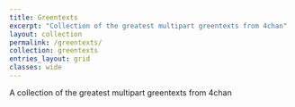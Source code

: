 ```yaml
---
title: Greentexts
excerpt: "Collection of the greatest multipart greentexts from 4chan"
layout: collection
permalink: /greentexts/
collection: greentexts
entries_layout: grid
classes: wide
---
```


A collection of the greatest multipart greentexts from 4chan
